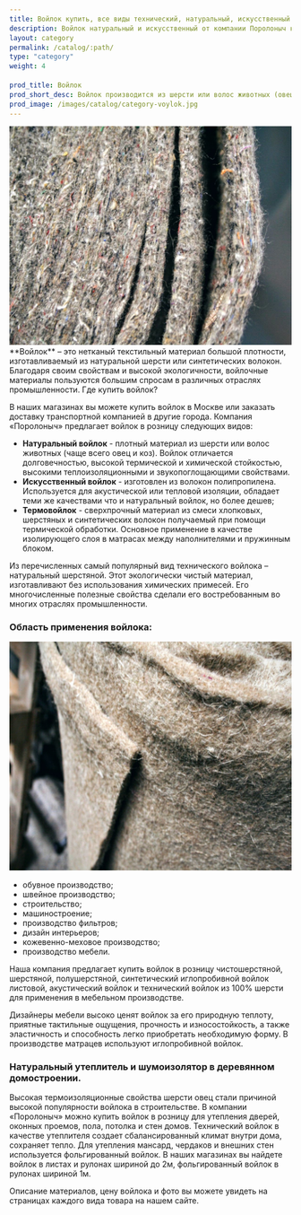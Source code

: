 ```yaml
---
title: Войлок купить, все виды технический, натуральный, искусственный.
description: Войлок натуральный и искусственный от компании Поролоныч купить на сайте с доставкой по Москве.
layout: category
permalink: /catalog/:path/
type: "category"
weight: 4

prod_title: Войлок
prod_short_desc: Войлок производится из шерсти или волос животных (овец, коз) или из смеси этих волокон с другими натуральными волокнами. Материал обладает высокой термической и химической стойкостью, имеет эффективные теплоизоляционные и звукопоглощающие свойства.
prod_image: /images/catalog/category-voylok.jpg
---
```


<img class="image right" src="/images/catalog/voylok-foto-1.jpg"/>
**Войлок** – это нетканый текстильный материал большой плотности, изготавливаемый из натуральной шерсти или синтетических волокон. Благодаря своим свойствам и высокой экологичности, войлочные материалы пользуются большим спросам в различных отраслях промышленности.  Где купить войлок?

В наших магазинах вы можете купить войлок в Москве или заказать доставку транспортной компанией в другие города. Компания «Поролоныч» предлагает войлок в розницу следующих видов:

- **Натуральный войлок** - плотный материал из шерсти или волос животных (чаще всего овец и коз). Войлок отличается долговечностью, высокой термической и химической стойкостью, высокими теплоизоляционными и звукопоглощающими свойствами. 
- **Искусственный войлок** - изготовлен из волокон полипропилена. Используется для акустической или тепловой изоляции, обладает теми же качествами что и натуральный войлок, но более дешев;
- **Термовойлок** - сверхпрочный материал из смеси хлопковых, шерстяных и синтетических волокон получаемый при помощи термической обработки. Основное применение в качестве изолирующего слоя в матрасах между наполнителями и пружинным блоком.

Из перечисленных самый популярный вид технического войлока – натуральный шерстяной. Этот экологически чистый материал, изготавливают без использования химических примесей. Его многочисленные полезные свойства сделали его востребованным во многих отраслях промышленности.

### Область применения войлока:
<img class="image right" src="/images/catalog/voylok-foto-2.jpg"/>

- обувное производство;
- швейное производство;
- строительство;
- машиностроение;
- производство фильтров;
- дизайн интерьеров;
- кожевенно-меховое производство;
- производство мебели.

Наша компания предлагает купить войлок в розницу чистошерстяной, шерстяной, полушерстяной, синтетический иглопробивной войлок листовой, акустический войлок и технический войлок из 100% шерсти для применения в мебельном производстве.

Дизайнеры мебели высоко ценят войлок за его природную теплоту, приятные тактильные ощущения, прочность и износостойкость, а также эластичность и способность легко приобретать необходимую форму. В производстве матрацев используют иглопробивной войлок.

### Натуральный утеплитель и шумоизолятор в деревянном домостроении.

Высокая термоизоляционные свойства шерсти овец стали причиной высокой популярности войлока в строительстве. В компании «Поролоныч» можно купить войлок в розницу для утепления дверей, оконных проемов, пола, потолка и стен домов.  Технический войлок в качестве утеплителя создает сбалансированный климат внутри дома, сохраняет тепло. Для утепления мансард, чердаков и внешних стен используется фольгированный войлок. В наших магазинах вы найдете войлок в листах и рулонах шириной до 2м, фольгированный войлок в рулонах шириной 1м.

Описание материалов, цену войлока и фото вы можете увидеть на страницах каждого вида товара на нашем сайте.
